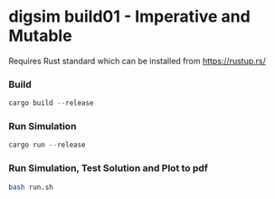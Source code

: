 # digsim build01 - Imperative and Mutable

Requires Rust standard which can be installed from https://rustup.rs/

### Build
```rust
cargo build --release
```
### Run Simulation
```rust
cargo run --release
```
### Run Simulation, Test Solution and Plot to pdf
```bash
bash run.sh
```

